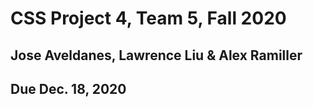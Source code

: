 # CSS Project 4, Team 5, Fall 2020

## Jose Aveldanes, Lawrence Liu & Alex Ramiller

## Due Dec. 18, 2020
